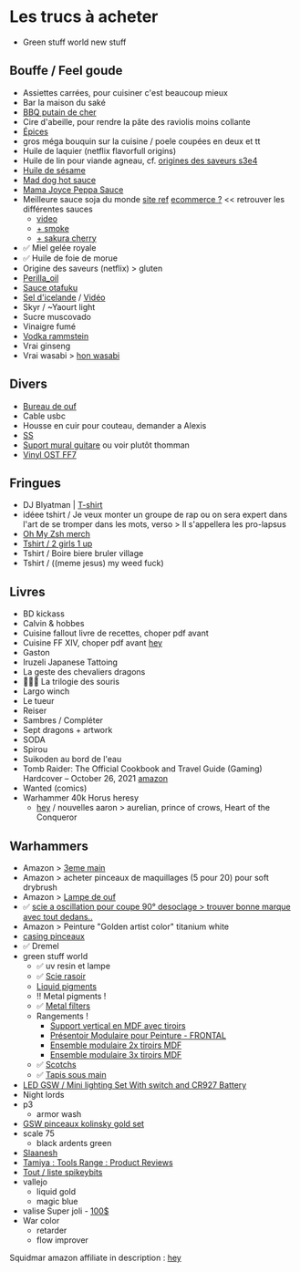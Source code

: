 # Les trucs à acheter

- Green stuff world new stuff

## Bouffe / Feel goude

- Assiettes carrées, pour cuisiner c'est beaucoup mieux
- Bar la maison du saké
- [BBQ putain de cher](https://www.biggreenegg.co.uk/build-your-egg)
- Cire d'abeille, pour rendre la pâte des raviolis moins collante
- [Épices](https://www.epices-roellinger.com/fr/taxons/melanges-epices)
- gros méga bouquin sur la cuisine / poele coupées en deux et tt
- Huile de laquier (netflix flavorfull origins)
- Huile de lin pour viande agneau, cf. [origines des saveurs s3e4](https://www.netflix.com/browse?jbv=80991060)
- [Huile de sésame](https://www.rizetco.com/taebaek-agricultural)
- [Mad dog hot sauce](https://www.google.com/search?q=mad+dog+hot+sauce)
- [Mama Joyce Peppa Sauce](https://www.peppasauce.love/)
- Meilleure sauce soja du monde [site ref](https://kinbue.jp/en_product) [ecommerce ?](https://www.nishikidori.com/en/25-soy-sauce) << retrouver les différentes sauces
  - [video](https://www.youtube.com/watch?v=P6bk_AGu5mw&feature=emb_logo)
  - [+ smoke](https://www.nishikidori.com/en/soy-sauce/383-smoked-soy-sauce-3701184001902.html)
  - [+ sakura cherry](https://www.nishikidori.com/en/129-sakura-cherry)
- ✅ Miel gelée royale
- ✅ Huile de foie de morue
- Origine des saveurs (netflix) > gluten
- [Perilla_oil](https://en.wikipedia.org/wiki/Perilla_oil)
- [Sauce otafuku](https://www.otafukusauce.com/e/)
- [Sel d'icelande](https://www.amazon.fr/Saltverk-Pure-Flaky-Sea-salt/dp/B06XKSFW4P) / [Vidéo](https://www.youtube.com/watch?v=dgzwxRSJyfw)
- Skyr / ~Yaourt light
- Sucre muscovado
- Vinaigre fumé
- [Vodka rammstein](https://shop.rammstein.de/en/catalog/Menu/rammstein-vodka-feuer-wasser.html)
- Vrai ginseng
- Vrai wasabi > [hon wasabi](https://www.google.com/search?q=hon+wasabi)

## Divers

- [Bureau de ouf](https://www.autonomous.ai/standing-desks/smartdesk-2-home)
- Cable usbc
- Housse en cuir pour couteau, demander a Alexis
- [SS](https://sexysushi.bandcamp.com/)
- [Suport mural guitare](https://www.musicpromusic.com/fr/1495-support-guitare-mural-noir.html) ou voir plutôt thomman
- [Vinyl OST FF7](https://store.eu.square-enix-games.com/fr_FR/product/289692/final-fantasy-vii-vinyl)

## Fringues

- DJ Blyatman | [T-shirt](https://teespring.com/fr/djblyatman?view_as=EUR&currency=EUR&country=FR&tsmac=google&tsmic=youtube&pid=389&cid=100029&utm_term=UCnWnuHHjG-__QxuoZgjBgIg&utm_medium=product_shelf&utm_source=youtube&utm_content=YT-ACRcEUqECQLU3PsY5kojm7y0zxToBuVgKR0qIMyvsDRToFCOE9c3ThbV-YPV8wwbxWt3k4LOuxht5QBNai_c-rc920WQweC4QDxO8HfZ3abGIs_tGRyhHgeZ5OBBJB9a0lknxaqwX3E2aogxNWvEMPYuPFO3GTiw6hyctWKJF8wBXYwG9txLi5bj00aNfWgw2vNkvegsst_0MynOeqa55RfVJfKkSVWaOZqqnw%3D%3D)
- idéee tshirt / Je veux monter un groupe de rap ou on sera expert dans l'art de se tromper dans les mots, verso > Il s'appellera les pro-lapsus
- [Oh My Zsh merch](https://shop.planetargon.com/collections/oh-my-zsh?utm_source=github)
- [Tshirt / 2 girls 1 up](https://www.google.com/search?newwindow=1&sxsrf=ALeKk01xN3MAkpt86HyV3YEUVgVG_W12kg%3A1608110006334&ei=ts_ZX4nrE8G4aZTboegN&q=tshirt+%222+girls+1+up%22&oq=tshirt+%222+girls+1+up%22&gs_lcp=CgZwc3ktYWIQA1DrsJYCWKy1lgJgjb6WAmgAcAB4AIABWogBiQKSAQE0mAEAoAEBqgEHZ3dzLXdpesABAQ&sclient=psy-ab&ved=0ahUKEwiJnr_NlNLtAhVBXBoKHZRtCN0Q4dUDCA0&uact=5)
- Tshirt / Boire biere bruler village
- Tshirt / ((meme jesus) my weed fuck)

## Livres

- BD kickass
- Calvin & hobbes
- Cuisine fallout livre de recettes, choper pdf avant
- Cuisine FF XIV, choper pdf avant [hey](https://store.eu.square-enix-games.com/fr_FR/product/682065/le-livre-de-cuisine-ultime-de-final-fantasy-xiv?utm_campaign=SEE%20-%20SE%20Store%20-%20FFXIV%20Cookbook%20-%20FINAL%20FANTASY%20XIV&utm_source=Sailthru&utm_medium=email&utm_term=SEE%20-%20SE%20Store%20-%20FFXIV%20Cookbooks%20-%20EFG)
- Gaston
- Iruzeli Japanese Tattoing
- La geste des chevaliers dragons
- 📌📌📌 La trilogie des souris
- Largo winch
- Le tueur
- Reiser
- Sambres / Compléter
- Sept dragons + artwork
- SODA
- Spirou
- Suikoden au bord de l'eau
- Tomb Raider: The Official Cookbook and Travel Guide (Gaming) Hardcover – October 26, 2021 [amazon](https://www.amazon.com/Tomb-Raider-Official-Cookbook-Travel/dp/1647224713/)
- Wanted (comics)
- Warhammer 40k Horus heresy
  - [hey](http://wh40k.lexicanum.com/wiki/Horus_Heresy_Series) / nouvelles aaron > aurelian, prince of crows, Heart of the Conqueror

## Warhammers

- Amazon > [3eme main](https://www.amazon.fr/support-troisi%C3%A8me-flexibles-r%C3%A9glages-r%C3%A9glables/dp/B08QZ4PMHR/ref=mp_s_a_1_2_sspa)
- Amazon > acheter pinceaux de maquillages (5 pour 20) pour soft drybrush
- Amazon > [Lampe de ouf](https://www.amazon.com/PHIVE-Architect-Bright-Drafting-Brightness/dp/B07MHH9Q7B?fbclid=IwAR3yZ7rxo3Ixdioa081crMmAUL-sjxurbUhC6aW0Fqo92vMMiqEjOWiKYCQ)
- ✅ [scie a oscillation pour coupe 90° desoclage > trouver bonne marque avec tout dedans..](https://www.amazon.fr/s?k=Dremel+oscillating+blade&__mk_fr_FR=%C3%85M%C3%85%C5%BD%C3%95%C3%91&crid=1YYCZT8N99BWD&sprefix=dremel+oscillating+blad%2Caps%2C128&ref=nb_sb_noss)
- Amazon > Peinture "Golden artist color" titanium white
- [casing pinceaux](https://www.jacksonsart.com/fr-fr/idees-cadeaux/idees-cadeaux-pinceaux)
- ✅ Dremel
- green stuff world
  - ✅ uv resin et lampe
  - ✅ [Scie rasoir](https://www.greenstuffworld.com/fr/outils-de-coupe/1370-hobby-scie-a-rasoir-precision-modelisme.html)
  - [Liquid pigments](https://www.greenstuffworld.com/fr/261-pigments-liquides)
  - !! Metal pigments !
  - ✅ [Metal filters](https://www.greenstuffworld.com/en/paint/1481-set-metal-filters-interference-colours.html)
  - Rangements !
    - [Support vertical en MDF avec tiroirs](https://www.greenstuffworld.com/fr/expositeur-de-peinture/1768-support-vertical-en-mdf-avec-tiroirs.html)
    - [Présentoir Modulaire pour Peinture - FRONTAL](https://www.greenstuffworld.com/fr/expositeur-de-peinture/1083-presentoir-modulaire-pour-peinture-frontal.html)
    - [Ensemble modulaire 2x tiroirs MDF](https://www.greenstuffworld.com/fr/expositeur-de-peinture/1141-ensemble-modulaire-2x-tiroirs-mdf.html)
    - [Ensemble modulaire 3x tiroirs MDF](https://www.greenstuffworld.com/fr/expositeur-de-peinture/1143-ensemble-modulaire-3x-tiroirs-mdf.html)
  - ✅ [Scotchs](https://www.greenstuffworld.com/fr/342-ruban-de-masquage-pour-les-courbes)
  - ✅ [Tapis sous main](https://www.greenstuffworld.com/fr/335-tapis-de-peinture)
- [LED GSW / Mini lighting Set With switch and CR927 Battery](https://www.greenstuffworld.com/en/led-lights/1568-mini-lighting-set-with-switch-and-cr927-battery.html)
- Night lords
- p3
  - armor wash
- [GSW pinceaux kolinsky gold set](https://www.greenstuffworld.com/fr/pinceaux/1572-set-premium-gold-series.html)
- scale 75
  - black ardents green
- [Slaanesh](https://www.youtube.com/watch?v=RofGU4ewrR8)
- [Tamiya : Tools Range : Product Reviews](https://www.youtube.com/watch?v=K7KzJpM1gNY)
- [Tout / liste spikeybits](https://spikeybits.com/besthobbysupplies)
- vallejo
  - liquid gold
  - magic blue
- valise Super joli *-* [100$](https://frontierwargaming.com/product/paint-case/)
- War color
  - retarder
  - flow improver

Squidmar amazon affiliate in description : [hey](https://www.youtube.com/watch?v=-7q_hLmX1Mw)
